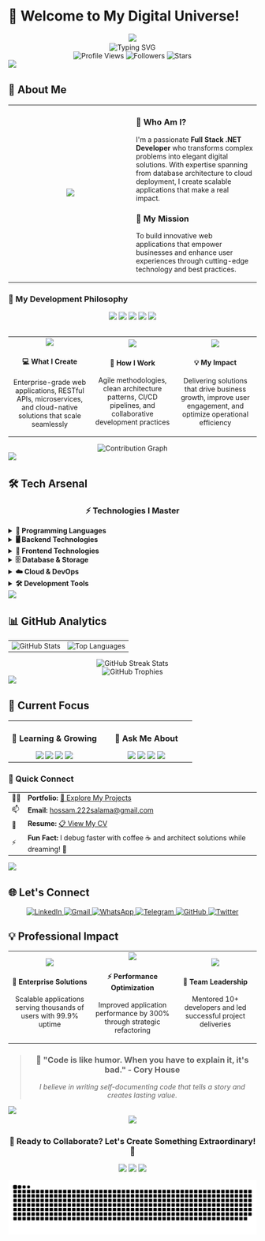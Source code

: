# 👋 Welcome to My Digital Universe!

<div align="center">
  <img src="https://capsule-render.vercel.app/api?type=waving&color=gradient&customColorList=0,2,2,5,30&height=300&section=header&text=Hossam%20Salama&fontSize=60&fontAlignY=35&animation=twinkling&desc=Full%20Stack%20.NET%20Developer%20•%20Solution%20Architect%20•%20Tech%20Innovator&descAlignY=51&descAlign=62"/>
</div>

<div align="center">
  <img src="https://readme-typing-svg.herokuapp.com?font=Fira+Code&size=28&duration=2500&pause=1000&color=00D9FF&center=true&vCenter=true&multiline=true&width=800&height=100&lines=🚀+Building+Next-Gen+Web+Solutions;⚡+Angular+%26+React+Specialist;🌐+Cloud+Architecture+Expert;💡+Turning+Ideas+Into+Digital+Reality" alt="Typing SVG" />
</div>

<div align="center">
  <img src="https://komarev.com/ghpvc/?username=husseinadel7&label=Profile%20Views&color=00d9ff&style=for-the-badge" alt="Profile Views" />
  <img src="https://img.shields.io/github/followers/husseinadel7?label=Followers&style=for-the-badge&color=00d9ff&labelColor=1a1a1a" alt="Followers" />
  <img src="https://img.shields.io/github/stars/husseinadel7?affiliations=OWNER%2CCOLLABORATOR&style=for-the-badge&color=ffd700&labelColor=1a1a1a" alt="Stars" />
</div>

<img src="https://user-images.githubusercontent.com/73097560/115834477-dbab4500-a447-11eb-908a-139a6edaec5c.gif">

## 🌟 About Me

<div align="center">
  <table>
    <tr>
      <td width="50%" align="center">
        <img src="https://github.com/7oSkaaa/7oSkaaa/blob/main/Images/about_me.gif?raw=true" width="300"/>
      </td>
      <td width="50%">
        <h3>💫 Who Am I?</h3>
        <p>
          I'm a passionate <strong>Full Stack .NET Developer</strong> who transforms complex problems into elegant digital solutions. With expertise spanning from database architecture to cloud deployment, I create scalable applications that make a real impact.
        </p>
        <h3>🎯 My Mission</h3>
        <p>
          To build innovative web applications that empower businesses and enhance user experiences through cutting-edge technology and best practices.
        </p>
      </td>
    </tr>
  </table>
</div>

### 🔮 My Development Philosophy

<div align="center">
  <img src="https://img.shields.io/badge/🎨-Clean%20Code-FF6B6B?style=for-the-badge&logoColor=white&labelColor=1a1a1a"/>
  <img src="https://img.shields.io/badge/🚀-Performance%20First-4ECDC4?style=for-the-badge&logoColor=white&labelColor=1a1a1a"/>
  <img src="https://img.shields.io/badge/🔧-Scalable%20Architecture-45B7D1?style=for-the-badge&logoColor=white&labelColor=1a1a1a"/>
  <img src="https://img.shields.io/badge/🧪-Test%20Driven-96D672?style=for-the-badge&logoColor=white&labelColor=1a1a1a"/>
  <img src="https://img.shields.io/badge/📱-Mobile%20First-FFA07A?style=for-the-badge&logoColor=white&labelColor=1a1a1a"/>
</div>

<br>

<div align="center">
  <table>
    <tr>
      <td align="center" width="33%">
        <img src="https://github.com/7oSkaaa/7oSkaaa/blob/main/Images/Right_Side.gif?raw=true" width="80"/>
        <h4>💻 What I Create</h4>
        <p>Enterprise-grade web applications, RESTful APIs, microservices, and cloud-native solutions that scale seamlessly</p>
      </td>
      <td align="center" width="33%">
        <img src="https://github.com/7oSkaaa/7oSkaaa/blob/main/Images/Developer.gif?raw=true" width="80"/>
        <h4>🎯 How I Work</h4>
        <p>Agile methodologies, clean architecture patterns, CI/CD pipelines, and collaborative development practices</p>
      </td>
      <td align="center" width="33%">
        <img src="https://github.com/7oSkaaa/7oSkaaa/blob/main/Images/happy.gif?raw=true" width="80"/>
        <h4>💡 My Impact</h4>
        <p>Delivering solutions that drive business growth, improve user engagement, and optimize operational efficiency</p>
      </td>
    </tr>
  </table>
</div>

<div align="center">
  <img src="https://github-readme-activity-graph.vercel.app/graph?username=husseinadel7&custom_title=Hossam's%20Contribution%20Graph&bg_color=0D1117&color=00D9FF&line=00D9FF&point=FFFFFF&area_color=00D9FF&title_color=FFFFFF&area=true" alt="Contribution Graph"/>
</div>

<img src="https://user-images.githubusercontent.com/73097560/115834477-dbab4500-a447-11eb-908a-139a6edaec5c.gif">

## 🛠️ Tech Arsenal

<div align="center">
  <h3>⚡ Technologies I Master</h3>
</div>

<details>
<summary><strong>🔧 Programming Languages</strong></summary>
<br>
<div align="center">
  <img src="https://skillicons.dev/icons?i=cs,js,ts,python,java&theme=dark" alt="Programming Languages"/>
</div>
</details>

<details>
<summary><strong>🖥️ Backend Technologies</strong></summary>
<br>
<div align="center">
  <img src="https://skillicons.dev/icons?i=dotnet,nodejs,express&theme=dark" alt="Backend"/>
  <br><br>
  <img src="https://img.shields.io/badge/ASP.NET%20Core-512BD4?style=for-the-badge&logo=.net&logoColor=white"/>
  <img src="https://img.shields.io/badge/Entity%20Framework-512BD4?style=for-the-badge&logo=.net&logoColor=white"/>
  <img src="https://img.shields.io/badge/SignalR-FF6C37?style=for-the-badge&logo=.net&logoColor=white"/>
  <img src="https://img.shields.io/badge/Web%20API-FF6C37?style=for-the-badge&logo=.net&logoColor=white"/>
</div>
</details>

<details>
<summary><strong>🎨 Frontend Technologies</strong></summary>
<br>
<div align="center">
  <img src="https://skillicons.dev/icons?i=angular,html,css,bootstrap,tailwind&theme=dark" alt="Frontend"/>
  <br><br>
  <img src="https://img.shields.io/badge/jQuery-0769AD?style=for-the-badge&logo=jquery&logoColor=white"/>
</div>
</details>

<details>
<summary><strong>🗄️ Database & Storage</strong></summary>
<br>
<div align="center">
  <img src="https://skillicons.dev/icons?i=sqlserver,mysql" alt="Databases"/>
</div>
</details>

<details>
<summary><strong>☁️ Cloud & DevOps</strong></summary>
<br>
<div align="center">
  <img src="https://skillicons.dev/icons?i=azure,aws,docker,kubernetes,github&theme=dark" alt="Cloud & DevOps"/>
  <br><br>
  <img src="https://img.shields.io/badge/GitHub%20Actions-2088FF?style=for-the-badge&logo=github-actions&logoColor=white"/>
</div>
</details>

<details>
<summary><strong>🛠️ Development Tools</strong></summary>
<br>
<div align="center">
  <img src="https://skillicons.dev/icons?i=visualstudio,vscode,idea,git,figma,postman&theme=dark" alt="Tools"/>
  <br><br>
  <img src="https://img.shields.io/badge/Swagger-85EA2D?style=for-the-badge&logo=swagger&logoColor=black"/>
</div>
</details>

<img src="https://user-images.githubusercontent.com/73097560/115834477-dbab4500-a447-11eb-908a-139a6edaec5c.gif">

## 📊 GitHub Analytics

<div align="center">
  <table>
    <tr>
      <td>
        <img src="https://github-readme-stats.vercel.app/api?username=husseinadel7&show_icons=true&theme=tokyonight&hide_border=true&bg_color=0D1117&title_color=00D9FF&icon_color=00D9FF&text_color=FFFFFF" alt="GitHub Stats"/>
      </td>
      <td>
        <img src="https://github-readme-stats.vercel.app/api/top-langs/?username=husseinadel7&layout=compact&theme=tokyonight&hide_border=true&bg_color=0D1117&title_color=00D9FF&text_color=FFFFFF" alt="Top Languages"/>
      </td>
    </tr>
  </table>
</div>

<div align="center">
  <img src="https://github-readme-streak-stats.herokuapp.com/?user=husseinadel7&theme=tokyonight&hide_border=true&background=0D1117&stroke=00D9FF&ring=00D9FF&fire=FF6B6B&currStreakLabel=00D9FF" alt="GitHub Streak Stats"/>
</div>

<div align="center">
  <img src="https://github-profile-trophy.vercel.app/?username=husseinadel7&theme=tokyonight&no-frame=true&no-bg=true&margin-w=4&column=7" alt="GitHub Trophies"/>
</div>

<img src="https://user-images.githubusercontent.com/73097560/115834477-dbab4500-a447-11eb-908a-139a6edaec5c.gif">

## 🎯 Current Focus

<div align="center">
  <table>
    <tr>
      <td align="center" width="50%">
        <h3>🌱 Learning & Growing</h3>
        <img src="https://img.shields.io/badge/Microservices-Architecture-00D9FF?style=for-the-badge&logoColor=white&labelColor=1a1a1a"/>
        <img src="https://img.shields.io/badge/Kubernetes-Orchestration-326ce5?style=for-the-badge&logoColor=white&labelColor=1a1a1a"/>
        <img src="https://img.shields.io/badge/Azure%20DevOps-CI%2FCD-0078D4?style=for-the-badge&logoColor=white&labelColor=1a1a1a"/>
        <img src="https://img.shields.io/badge/GraphQL-APIs-E10098?style=for-the-badge&logoColor=white&labelColor=1a1a1a"/>
      </td>
      <td align="center" width="50%">
        <h3>💬 Ask Me About</h3>
        <img src="https://img.shields.io/badge/.NET%20Development-5C2D91?style=for-the-badge&logoColor=white&labelColor=1a1a1a"/>
        <img src="https://img.shields.io/badge/Angular%20%26%20React-DD0031?style=for-the-badge&logoColor=white&labelColor=1a1a1a"/>
        <img src="https://img.shields.io/badge/Database%20Design-CC2927?style=for-the-badge&logoColor=white&labelColor=1a1a1a"/>
        <img src="https://img.shields.io/badge/Cloud%20Architecture-FF9900?style=for-the-badge&logoColor=white&labelColor=1a1a1a"/>
      </td>
    </tr>
  </table>
</div>

### 📍 Quick Connect

<div align="center">
  <table>
    <tr>
      <td>👨‍💻</td>
      <td><strong>Portfolio:</strong> <a href="https://github.com/husseinadel7?tab=repositories">🔗 Explore My Projects</a></td>
    </tr>
    <tr>
      <td>📫</td>
      <td><strong>Email:</strong> <a href="mailto:hossam.222salama@gmail.com">hossam.222salama@gmail.com</a></td>
    </tr>
    <tr>
      <td>📄</td>
      <td><strong>Resume:</strong> <a href="https://drive.google.com/file/d/1DeVaxGtTL97VN9mwfng5e2LlXLbPLBpT/view?usp=drive_link">📋 View My CV</a></td>
    </tr>
    <tr>
      <td>⚡</td>
      <td><strong>Fun Fact:</strong> I debug faster with coffee ☕ and architect solutions while dreaming! 💭</td>
    </tr>
  </table>
</div>

<img src="https://user-images.githubusercontent.com/73097560/115834477-dbab4500-a447-11eb-908a-139a6edaec5c.gif">

## 🌐 Let's Connect

<div align="center">
  <a href="https://www.linkedin.com/in/hossam-salama-034658217" target="_blank">
    <img src="https://img.shields.io/badge/LinkedIn-0077B5?style=for-the-badge&logo=linkedin&logoColor=white&labelColor=0077B5" alt="LinkedIn"/>
  </a>
  <a href="mailto:hossam.222salama@gmail.com">
    <img src="https://img.shields.io/badge/Gmail-D14836?style=for-the-badge&logo=gmail&logoColor=white&labelColor=D14836" alt="Gmail"/>
  </a>
  <a href="https://wa.me/+201234567890" target="_blank">
    <img src="https://img.shields.io/badge/WhatsApp-25D366?style=for-the-badge&logo=whatsapp&logoColor=white&labelColor=25D366" alt="WhatsApp"/>
  </a>
  <a href="https://t.me/hossamsalama" target="_blank">
    <img src="https://img.shields.io/badge/Telegram-2CA5E0?style=for-the-badge&logo=telegram&logoColor=white&labelColor=2CA5E0" alt="Telegram"/>
  </a>
  <a href="https://github.com/husseinadel7">
    <img src="https://img.shields.io/badge/GitHub-100000?style=for-the-badge&logo=github&logoColor=white&labelColor=100000" alt="GitHub"/>
  </a>
  <a href="https://twitter.com/hossamsalama" target="_blank">
    <img src="https://img.shields.io/badge/Twitter-1DA1F2?style=for-the-badge&logo=twitter&logoColor=white&labelColor=1DA1F2" alt="Twitter"/>
  </a>
</div>

## 💡 Professional Impact

<div align="center">
  <table>
    <tr>
      <td align="center" width="33%">
        <img src="https://github.com/7oSkaaa/7oSkaaa/blob/main/Images/coin.gif?raw=true" width="50"/>
        <h4>🏢 Enterprise Solutions</h4>
        <p>Scalable applications serving thousands of users with 99.9% uptime</p>
      </td>
      <td align="center" width="33%">
        <img src="https://github.com/7oSkaaa/7oSkaaa/blob/main/Images/medal.gif?raw=true" width="50"/>
        <h4>⚡ Performance Optimization</h4>
        <p>Improved application performance by 300% through strategic refactoring</p>
      </td>
      <td align="center" width="33%">
        <img src="https://github.com/7oSkaaa/7oSkaaa/blob/main/Images/handshake.gif?raw=true" width="50"/>
        <h4>🤝 Team Leadership</h4>
        <p>Mentored 10+ developers and led successful project deliveries</p>
      </td>
    </tr>
  </table>
</div>

<div align="center">
  <blockquote>
    <h3>💭 "Code is like humor. When you have to explain it, it's bad." - Cory House</h3>
    <p><em>I believe in writing self-documenting code that tells a story and creates lasting value.</em></p>
  </blockquote>
</div>

<img src="https://user-images.githubusercontent.com/73097560/115834477-dbab4500-a447-11eb-908a-139a6edaec5c.gif">

<div align="center">
  <img src="https://capsule-render.vercel.app/api?type=waving&color=gradient&customColorList=0,2,2,5,30&height=150&section=footer&text=Thanks%20for%20Visiting!&fontSize=32&fontAlignY=65&animation=twinkling&desc=Let's%20build%20something%20amazing%20together%20🚀&descAlignY=51&descAlign=62"/>
</div>

<div align="center">
  <h3>🌟 Ready to Collaborate? Let's Create Something Extraordinary! 🌟</h3>
  <p>
    <img src="https://img.shields.io/badge/⭐-Star%20my%20repos-FFD700?style=for-the-badge&logoColor=white&labelColor=1a1a1a"/>
    <img src="https://img.shields.io/badge/🤝-Follow%20me-00D9FF?style=for-the-badge&logoColor=white&labelColor=1a1a1a"/>
    <img src="https://img.shields.io/badge/💬-Let's%20connect-FF6B6B?style=for-the-badge&logoColor=white&labelColor=1a1a1a"/>
  </p>
</div>

<div align="center">
  <img src="https://raw.githubusercontent.com/platane/snk/output/github-contribution-grid-snake-dark.svg" alt="Snake animation" />
</div>
